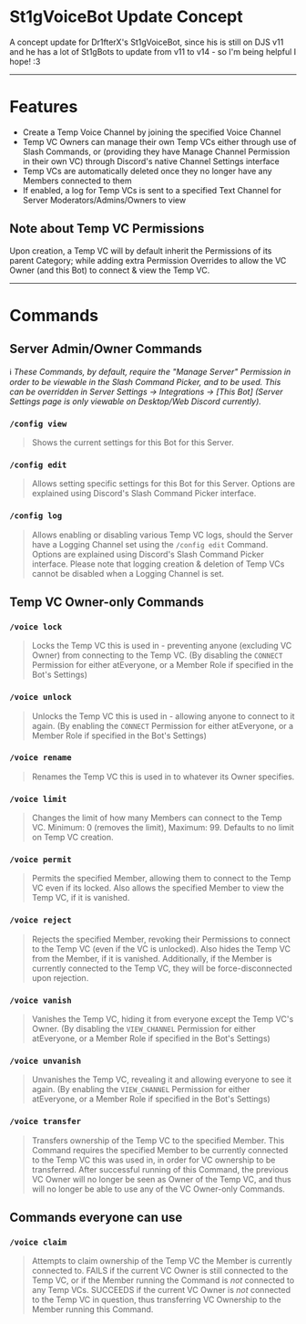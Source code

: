 # St1gVoiceBot Update Concept
A concept update for Dr1fterX's St1gVoiceBot, since his is still on DJS v11 and he has a lot of St1gBots to update from v11 to v14 - so I'm being helpful I hope! :3

---

# Features

- Create a Temp Voice Channel by joining the specified Voice Channel
- Temp VC Owners can manage their own Temp VCs either through use of Slash Commands, or (providing they have Manage Channel Permission in their own VC) through Discord's native Channel Settings interface
- Temp VCs are automatically deleted once they no longer have any Members connected to them
- If enabled, a log for Temp VCs is sent to a specified Text Channel for Server Moderators/Admins/Owners to view

## Note about Temp VC Permissions
Upon creation, a Temp VC will by default inherit the Permissions of its parent Category; while adding extra Permission Overrides to allow the VC Owner (and this Bot) to connect & view the Temp VC.

---

# Commands
## Server Admin/Owner Commands
ℹ *These Commands, by default, require the "Manage Server" Permission in order to be viewable in the Slash Command Picker, and to be used. This can be overridden in Server Settings -> Integrations -> [This Bot] (Server Settings page is only viewable on Desktop/Web Discord currently).*

### `/config view`
> Shows the current settings for this Bot for this Server.

### `/config edit`
> Allows setting specific settings for this Bot for this Server. Options are explained using Discord's Slash Command Picker interface.

### `/config log`
> Allows enabling or disabling various Temp VC logs, should the Server have a Logging Channel set using the `/config edit` Command. Options are explained using Discord's Slash Command Picker interface.
> Please note that logging creation & deletion of Temp VCs cannot be disabled when a Logging Channel is set.

## Temp VC Owner-only Commands
### `/voice lock`
> Locks the Temp VC this is used in - preventing anyone (excluding VC Owner) from connecting to the Temp VC. (By disabling the `CONNECT` Permission for either atEveryone, or a Member Role if specified in the Bot's Settings)

### `/voice unlock`
> Unlocks the Temp VC this is used in - allowing anyone to connect to it again. (By enabling the `CONNECT` Permission for either atEveryone, or a Member Role if specified in the Bot's Settings)

### `/voice rename`
> Renames the Temp VC this is used in to whatever its Owner specifies.

### `/voice limit`
> Changes the limit of how many Members can connect to the Temp VC.
> Minimum: 0 (removes the limit), Maximum: 99.
> Defaults to no limit on Temp VC creation.

### `/voice permit`
> Permits the specified Member, allowing them to connect to the Temp VC even if its locked.
> Also allows the specified Member to view the Temp VC, if it is vanished.

### `/voice reject`
> Rejects the specified Member, revoking their Permissions to connect to the Temp VC (even if the VC is unlocked).
> Also hides the Temp VC from the Member, if it is vanished.
> Additionally, if the Member is currently connected to the Temp VC, they will be force-disconnected upon rejection.

### `/voice vanish`
> Vanishes the Temp VC, hiding it from everyone except the Temp VC's Owner. (By disabling the `VIEW_CHANNEL` Permission for either atEveryone, or a Member Role if specified in the Bot's Settings)

### `/voice unvanish`
> Unvanishes the Temp VC, revealing it and allowing everyone to see it again. (By enabling the `VIEW_CHANNEL` Permission for either atEveryone, or a Member Role if specified in the Bot's Settings)

### `/voice transfer`
> Transfers ownership of the Temp VC to the specified Member.
> This Command requires the specified Member to be currently connected to the Temp VC this was used in, in order for VC ownership to be transferred.
> After successful running of this Command, the previous VC Owner will no longer be seen as Owner of the Temp VC, and thus will no longer be able to use any of the VC Owner-only Commands.

## Commands everyone can use
### `/voice claim`
> Attempts to claim ownership of the Temp VC the Member is currently connected to.
> FAILS if the current VC Owner is still connected to the Temp VC, or if the Member running the Command is *not* connected to any Temp VCs.
> SUCCEEDS if the current VC Owner is *not* connected to the Temp VC in question, thus transferring VC Ownership to the Member running this Command.
